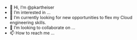 - 👋 Hi, I’m @pkartheiser
- 👀 I’m interested in ...
- 🌱 I’m currently looking for new opportunities to flex my Cloud engineering skills.
- 💞️ I’m looking to collaborate on ...
- 📫 How to reach me ...

<!---
pkartheiser/pkartheiser is a ✨ special ✨ repository because its `README.md` (this file) appears on your GitHub profile.
You can click the Preview link to take a look at your changes.
--->
